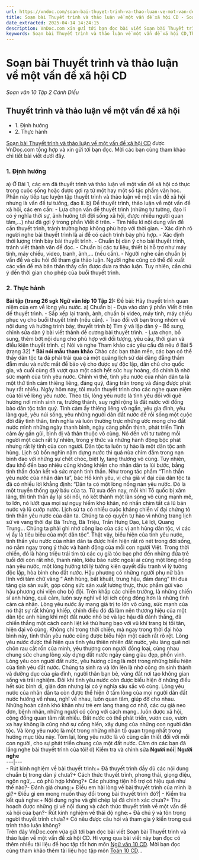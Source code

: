 ```yaml
---
url: https://vndoc.com/soan-bai-thuyet-trinh-va-thao-luan-ve-mot-van-de-xa-hoi-cd-279046
title: Soạn bài Thuyết trình và thảo luận về một vấn đề xã hội CD - Soạn văn 10 Tập 2 Cánh Diều - VnDoc.com
date_extracted: 2025-04-14 14:24:15
description: VnDoc.com xin gửi tới bạn đọc bài viết Soạn bài Thuyết trình và thảo luận về một vấn đề xã hội CD. Mời bạn đọc cùng tham khảo.
keywords: Soạn bài Thuyết trình và thảo luận về một vấn đề xã hội CD,Thuyết trình và thảo luận về một vấn đề xã hội,soạn Thuyết trình và thảo luận về một vấn đề xã hội,soạn văn Thuyết trình và thảo luận về một vấn đề xã hội,ngữ văn 10 cd,soạn văn 10,văn 10
---
```


# Soạn bài Thuyết trình và thảo luận về một vấn đề xã hội CD
 _Soạn văn 10 Tập 2 Cánh Diều_
## Thuyết trình và thảo luận về một vấn đề xã hội
  * 1\. Định hướng
  * 2\. Thực hành

[Soạn bài Thuyết trình và thảo luận về một vấn đề xã hội CD](<https://vndoc.com/soan-bai-thuyet-trinh-va-thao-luan-ve-mot-van-de-xa-hoi-cd-279046>) được VnDoc.com tổng hợp và xin gửi tới bạn đọc. Mời các bạn cùng tham khảo chi tiết bài viết dưới đây.
### 1\. Định hướng
a\) Ở Bài 1, các em đã thuyết trình và thảo luận về một vấn đề xã hội có thực trong cuộc sống hoặc được gợi ra từ một hay một số tác phẩm văn học. Phần này tiếp tục luyện tập thuyết trình và thảo luận về một vấn đề xã hội nhưng là vấn đề tư tưởng, đạo lí.
b\) Để thuyết trình, thảo luận về một vấn đề xã hội, các em cần:
\- Lựa chọn vấn đề thuyết trình \(những tư tưởng, đạo lí có ý nghĩa thời sự, ảnh hưởng tới đời sống xã hội, được nhiều người quan tâm,...\) như đã gợi ý trong phần Viết ở trên.
\- Tìm hiểu kĩ nội dung vấn đề cần thuyết trình, tránh trường hợp không phù hợp với thời gian.
\- Xác định rõ người nghe bài thuyết trình là ai để có cách trình bày phù hợp.
\- Xác định thời lượng trình bày bài thuyết trình.
\- Chuẩn bị dàn ý cho bài thuyết trình, tránh viết thành văn để đọc.
\- Chuẩn bị các tư liệu, thiết bị hỗ trợ như máy tính, máy chiếu, video, tranh, ảnh,... \(nếu cần\).
\- Người nghe cần chuẩn bị vấn đề và câu hỏi để tham gia thảo luận. Người nghe cũng có thể đề xuất các vấn đề mà bản thân thấy cần được đưa ra thảo luận. Tuy nhiên, cần chú ý đến thời gian cho phép của buổi thuyết trình.
### 2\. Thực hành
**Bài tập \(trang 26 sgk Ngữ văn lớp 10 Tập 2\):**
Đề bài: Hãy thuyết trình quan niệm của em về lòng yêu nước.
a\) Chuẩn bị
\- Dựa vào dàn ý phần Viết ở trên để thuyết trình.
\- Sắp xếp lại tranh, ảnh, chuẩn bị video, máy tính, máy chiếu phục vụ cho buổi thuyết trình \(nếu cần\).
\- Trao đổi với bạn trong nhóm về nội dung và hưởng trình bày, thuyết trình
b\) Tìm ý và lập dàn ý
\- Bổ sung, chỉnh sửa dàn ý bài viết thành đề cương bài thuyết trình.
\- Lựa chọn, bổ sung, thêm bớt nội dung cho phù hợp với đối tượng, yêu cầu, thời gian và điều kiện thuyết trình.
c\) Nói và nghe
Tham khảo các yêu cầu đã nêu ở Bài 5 \(trang 32\)
**\* Bài nói mẫu tham khảo**
Chào các bạn thân mến, các bạn có thể thấy dân tộc ta đã phải trải qua cả một quãng lịch sử dài đằng đẵng thấm đẫm máu và nước mắt để bảo vệ cho được sự độc lập, dân chủ cho quốc gia, và cuối cùng đã vượt qua một cách hết sức huy hoàng, đó chính là nhờ sức mạnh của tình yêu nước. Chính vì thế, tình yêu nước của nhân dân ta là một thứ tình cảm thiêng liêng, đáng quý, đáng trân trọng và đáng được phát huy rất nhiều. Ngày hôm nay, tôi muốn thuyết trình cho các nghe quan niệm của tôi về lòng yêu nước.
Theo tôi, lòng yêu nước là tình yêu đối với quê hương nơi mình sinh ra, trưởng thành, suy nghĩ rộng là đất nước với đồng bào dân tộc trân quý. Tình cảm ấy thiêng liêng vô ngần, yêu gia đình, yêu làng quê, yêu núi sông, yêu những người dân đất nước để rồi sống một cuộc đời đầy tình thân, tình nghĩa và luôn thường trực những ước mong cho đất nước mình những ngày thanh bình, ngày càng phồn thịnh, phát triển
Tình cảm ấy gần gũi, bình dị và thân thuộc vô cùng. Nó đến với tư tưởng mỗi người một cách rất tự nhiên, trong ý thức và những hành động bộc phát nhưng rất lý tính của con người. Dân tộc ta luôn tự hào là một dân tộc anh hùng. Lịch sử bốn nghìn năm dựng nước thì quá nửa chìm đắm trong nạn binh đao với những sự chết chóc, biệt ly, tang thương vô cùng. Tuy nhiên, đau khổ đến bao nhiêu cũng không khiến cho nhân dân ta lùi bước, bằng tinh thần đoàn kết và sức mạnh tinh thần. Như trong tác phẩm “Tình thần yêu nước của nhân dân ta”, bác Hồ kính yêu, vị cha già vĩ đại của dân tộc ta đã có nhiều lời khẳng định: “Dân ta có một lòng nồng nàn yêu nước. Đó là một truyền thống quý báu của ta. Từ xưa đến nay, mỗi khi Tổ quốc bị xâm lăng, thì tinh thần ấy lại sôi nổi, nó kết thành một làn sóng vô cùng mạnh mẽ, to lớn, nó lướt qua mọi sự nguy hiểm khó khăn, nó nhấn chìm tất cả lũ bán nước và lũ cướp nước. Lịch sử ta có nhiều cuộc kháng chiến vĩ đại chứng tỏ tinh thần yêu nước của dân ta. Chúng ta có quyền tự hào vì những trang lịch sử vẻ vang thời đại Bà Trưng, Bà Triệu, Trần Hưng Đạo, Lê lợi, Quang Trung… Chúng ta phải ghi nhớ công lao của các vị anh hùng dân tộc, vì các vị ấy là tiêu biểu của một dân tộc”.
Thật vậy, biểu hiện của tình yêu nước, tinh thần yêu nước của nhân dân ta được hiển hiện rất rõ nét trong đời sống, nó nằm ngay trong ý thức và hành động của mỗi con người Việt. Trong thời chiến, đó là hàng triệu trái tim từ các cụ già tóc bạc phơ đến những đứa trẻ tuổi đời còn rất nhỏ, thanh niên, kiều bào nước ngoài ai cũng một lòng nồng nàn yêu nước, một lòng hướng tới lý tưởng kiên quyết đấu tranh vì lý tưởng độc lập, hòa bình cho đất nước. Hậu phương có những người phụ nữ bản lĩnh với tám chữ vàng “ Anh hùng, bất khuất, trung hậu, đảm đang” thi đua tăng gia sản xuất, góp công sức sản xuất lương thực, thực phẩm gửi vào hậu phương chi viện cho bộ đội. Trên khắp các chiến trường, là những chiến sĩ anh hùng, quả cảm, luôn suy nghĩ về lợi ích cộng đồng hơn là những tình cảm cá nhân. Lòng yêu nước ấy mang giá trị to lớn vô cùng, sức mạnh của nó thật sự rất khủng khiếp, chính điều đó đã làm nên thương hiệu của một dân tộc anh hùng khi một đất nước nhỏ bé và lạc hậu đã đánh thắng, đã chiến thắng một cách oanh liệt kẻ thù hung bạo với vũ khí trang bị tối tân, hiện đại vô cùng.
Không chỉ trong thời chiến, mà ngay trong thời đại hòa bình này, tinh thần yêu nước cũng được biểu hiện một cách rất rõ rệt. Lòng yêu nước được thể hiện qua tình yêu thiên nhiên đất nước, yêu làng quê nơi chôn rau cắt rốn của mình, yêu thương con người đồng loại, cùng nhau chung sức chung lòng xây dựng đất nước ngày càng giàu đẹp, phồn vinh. Lòng yêu con người đất nước, yêu hương cũng là một trong những biểu hiện của tình yêu đất nước. Chúng ta sinh ra và lớn lên là nhờ công ơn sinh thành và dưỡng dục của gia đình, người thân bạn bè, vùng đất nơi tạo không gian sống và trải nghiệm. Đôi khi tình yêu nước còn được biểu hiện ở những điều hết sức bình dị, giản đơn nhưng lại có ý nghĩa sâu sắc vô cùng.
Lòng yêu nước của nhân dân ta còn được thể hiện ở tấm lòng của mọi người dân đất nước hướng về nhau, nghĩ về nhau, luôn quan tâm, giúp đỡ cho nhau. Những hoàn cảnh khó khăn như trẻ em lang thang cơ nhỡ, các cụ già neo đơn, bệnh nhân, những người có công với cách mạng…luôn được xã hội, cộng đồng quan tâm rất nhiều.
Đất nước có thể phát triển, vươn cao, vươn xa hay không là cũng nhờ sự cống hiến, xây dựng của những con người dân tộc. Và lòng yêu nước là một trong những nhân tố quan trọng nhất trong hướng mục tiêu này. Tóm lại, lòng yêu nước là vô cùng cần thiết đối với mỗi con người, cho sự phát triển chung của một đất nước. Cảm ơn các bạn đã lắng nghe bài thuyết trình của tôi\!
d\) Kiểm tra và chỉnh sửa
**Người nói**| **Người nghe**  
---|---  
\- Rút kinh nghiệm về bài thuyết trình:\+ Đã thuyết trình đầy đủ các nội dung chuẩn bị trong dàn ý chưa?\+ Cách thức thuyết trình, phong thái, giọng điệu, ngôn ngữ,... có phù hợp không?\+ Các phương tiện hỗ trợ có hiệu quả như thế nào?\- Đánh giá chung:\+ Điều em hài lòng về bài thuyết trình của mình là gì?\+ Điều gì em mong muốn thay đổi trong bài thuyết trình đó?| \- Kiểm tra kết quả nghe:\+ Nội dung nghe và ghi chép lại đã chính xác chưa?\+ Thu hoạch được những gì về nội dung và cách thức thuyết trình về một vấn đề xã hội của bạn?\- Rút kinh nghiệm về thái độ nghe:\+ Đã chú ý và tôn trọng người thuyết trình chưa?\+ Có nêu được câu hỏi và tham gia ý kiến trong quá trình thảo luận không?  
Trên đây VnDoc.com vừa gửi tới bạn đọc bài viết Soạn bài Thuyết trình và thảo luận về một vấn đề xã hội CD. Hi vọng qua bài viết này bạn đọc có thêm nhiều tài liệu để học tập tốt hơn môn [Ngữ văn 10 CD](<https://vndoc.com/ngu-van-10-canh-dieu-tap2>). Mời bạn đọc cùng tham khảo thêm tài liệu học tập môn [Toán 10 CD](<https://vndoc.com/toan-10-canh-dieu-tap2>)...
